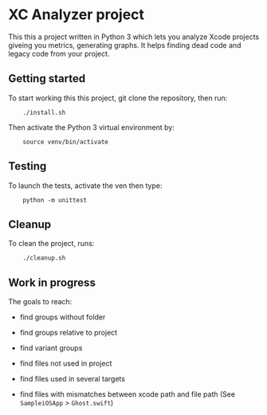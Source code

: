 # XC Analyzer project

This this a project written in Python 3 which lets you analyze Xcode projects giveing you metrics, generating graphs. It helps finding dead code and legacy code from your project.

## Getting started

To start working this this project, git clone the repository, then run:

        ./install.sh

Then activate the Python 3 virtual environment by:

        source venv/bin/activate

## Testing

To launch the tests, activate the ven then type:

        python -m unittest

## Cleanup

To clean the project, runs:

        ./cleanup.sh

## Work in progress

The goals to reach:

- find groups without folder
- find groups relative to project
- find variant groups

- find files not used in project
- find files used in several targets
- find files with mismatches between xcode path and file path (See `SampleiOSApp` > `Ghost.swift`)